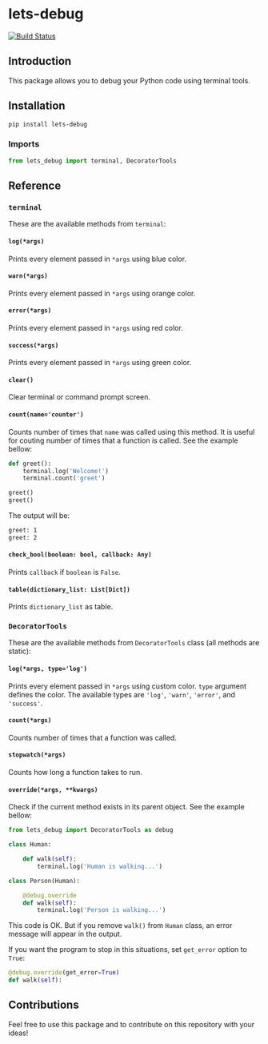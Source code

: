 # lets-debug

[![Build Status](https://img.shields.io/pypi/v/lets-debug.svg)](https://pypi.org/project/lets-debug/)


## Introduction

This package allows you to debug your Python code using terminal tools.

## Installation

`pip install lets-debug`

### Imports

```python
from lets_debug import terminal, DecoratorTools
```

## Reference

### `terminal`

These are the available methods from `terminal`:

#### `log(*args)`

Prints every element passed in `*args` using blue color.

#### `warn(*args)`

Prints every element passed in `*args` using orange color.

#### `error(*args)`

Prints every element passed in `*args` using red color.

#### `success(*args)`

Prints every element passed in `*args` using green color.

#### `clear()`

Clear terminal or command prompt screen.

#### `count(name='counter')`

Counts number of times that `name` was called using this method. It is useful for couting number of times that a function is called. See the example bellow:

```python
def greet():
    terminal.log('Welcome!')
    terminal.count('greet')

greet()
greet()
```

The output will be:

```bash
greet: 1
greet: 2
```

#### `check_bool(boolean: bool, callback: Any)`

Prints `callback` if `boolean` is `False`.

#### `table(dictionary_list: List[Dict])`

Prints `dictionary_list` as table.

### `DecoratorTools`

These are the available methods from `DecoratorTools` class (all methods are static):

#### `log(*args, type='log')`

Prints every element passed in `*args` using custom color. `type` argument defines the color. The available types are `'log'`, `'warn'`, `'error'`, and `'success'`. 

#### `count(*args)`

Counts number of times that a function was called.

#### `stopwatch(*args)`

Counts how long a function takes to run.

#### `override(*args, **kwargs)`

Check if the current method exists in its parent object. See the example bellow:

```python
from lets_debug import DecoratorTools as debug

class Human:

    def walk(self):
        terminal.log('Human is walking...')

class Person(Human):

    @debug.override
    def walk(self):
        terminal.log('Person is walking...')
```

This code is OK. But if you remove `walk()` from `Human` class, an error message will appear in the output.

If you want the program to stop in this situations, set `get_error` option to `True`:

```python
@debug.override(get_error=True)
def walk(self):
```

## Contributions

Feel free to use this package and to contribute on this repository with your ideas!